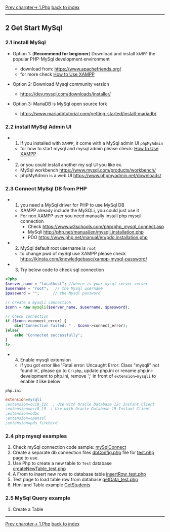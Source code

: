    [Prev charpter-> 1.Php](1.getStartPhp.md)
   [back to index](readme.md)

---
## 2 Get Start MySql

### 2.1 install MySql

- Option 1: (**Recommend for beginner**) Download and install `XAMPP` the popular PHP-MySql development environment
  - download from: <https://www.apachefriends.org/>
  - for more check [How to Use XAMPP](./XAMPP_howto.md)

- Option 2: Download Mysql community version
  - <https://dev.mysql.com/downloads/installer/>

- Option 3: MariaDB is MySql open source fork
  - <https://www.mariadbtutorial.com/getting-started/install-mariadb/>


### 2.2 install MySql Admin UI

- 1. If you installed with `XAMPP`, it come with a MySql admin UI `phpMyAdmin`
    - for how to start mysql and mysql admin please check: [How to Use XAMPP](./XAMPP_howto.md)
- 2. or you could install another my sql UI you like ex.
  - MySql workbench <https://www.mysql.com/products/workbench/>
  - phpMyAdmin is a web UI <https://www.phpmyadmin.net/downloads/>


### 2.3 Connect MySql DB from PHP

- 1. you need a MySql driver for PHP to use MySql DB
  - XAMPP already include the MySQLi, you could just use it
  - For non XAMPP user you need manually install php mysql connection
    - Check <https://www.w3schools.com/php/php_mysql_connect.asp>
    - MySqli <http://php.net/manual/en/mysqli.installation.php>
    - PDO <https://www.php.net/manual/en/pdo.installation.php>

- 2. MySql default root username is `root`
    - to change pwd of mySql use XAMPP please check <https://kinsta.com/knowledgebase/xampp-mysql-password/>

- 3. Try below code to check sql connection

```php
<?php
$server_name = "localhost"; //where is your mysql server server
$username = "root";   // the MySql username
$password = "";      // the Mysql password

// Create a mysqli connection
$conn = new mysqli($server_name, $username, $password);

// Check connection
if ($conn->connect_error) {
    die("Connection failed: " . $conn->connect_error);
}else{
    echo "Connected successfully";
}
?>
```

- 4. Enable mysqli extension
    - if you got error like 'Fatal error: Uncaught Error: Class "mysqli" not found in', please go to `C:\php`, update php.ini or rename php.ini-development to php.ini, remove ';' in front of `extension=mysqli` to enable it like below

`php.ini`

```ini
extension=mysqli
;extension=oci8_12c  ; Use with Oracle Database 12c Instant Client
;extension=oci8_19  ; Use with Oracle Database 19 Instant Client
;extension=odbc
;extension=openssl
;extension=pdo_firebird
```

### 2.4 php mysql examples

 1. Check mySql connection code sample: [mySqlConnect](./2_mySql/mySqlConect_test.php)
 2. Create a separate db connection files [dbConfig.php](./2_mySql/dbconfig.php) file for [test.php](./2_mySql/test.php) page to use.
 3. Use Php to create a new table to `Test` database [createNewTable_test.php](./2_mySql/createNewTable_test.php)
 4. A From to insert new rows to database table [insertRow_test.php](./2_mySql/insertRow_test.php)
 5. Test page to load table row from database [getData_test.php](./2_mySql/GetData_test.php)
 6. Html and Table example [GetStudents](./2_mySql/GetStudents_HtmlTableSample.php)

### 2.5 MySql Query example

1. Create a Table

---

[Prev charpter-> 1.Php](1.getStartPhp.md)
[back to index](readme.md)